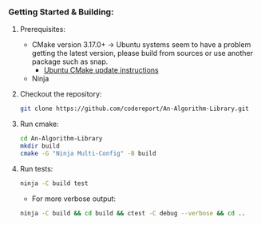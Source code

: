 ### Getting Started & Building:
1. Prerequisites:
   * CMake version 3.17.0+ -> Ubuntu systems seem to have a problem getting the latest version, please build from sources or use another package such as snap. 
     * [Ubuntu CMake update instructions](https://apt.kitware.com/)
   * Ninja
2. Checkout the repository:
    ```sh
    git clone https://github.com/codereport/An-Algorithm-Library.git
    ```
3. Run cmake:
    ```sh
    cd An-Algorithm-Library
    mkdir build
    cmake -G "Ninja Multi-Config" -B build
    ```
4. Run tests:
    ```sh
    ninja -C build test
    ```
   * For more verbose output:

    ```sh
    ninja -C build && cd build && ctest -C debug --verbose && cd ..
    ```
   